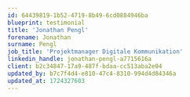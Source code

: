 ```yaml
---
id: 64439819-1b52-4719-8b49-6cd0884946ba
blueprint: testimonial
title: 'Jonathan Pengl'
forename: Jonathan
surname: Pengl
job_title: 'Projektmanager Digitale Kommunikation'
linkedin_handle: jonathan-pengl-a7715616a
client: b2c34847-17a9-487f-bdaa-cc513aba2e04
updated_by: b7c7f4d4-e810-47c4-8310-994d4d84346a
updated_at: 1724327603
---
```

